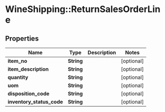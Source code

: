 # WineShipping::ReturnSalesOrderLine

## Properties
Name | Type | Description | Notes
------------ | ------------- | ------------- | -------------
**item_no** | **String** |  | [optional] 
**item_description** | **String** |  | [optional] 
**quantity** | **String** |  | [optional] 
**uom** | **String** |  | [optional] 
**disposition_code** | **String** |  | [optional] 
**inventory_status_code** | **String** |  | [optional] 


